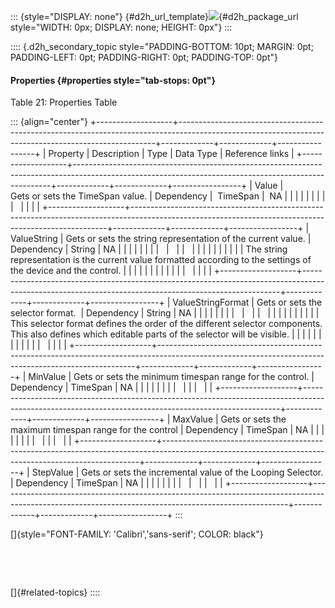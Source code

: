 ::: {style="DISPLAY: none"}
[](ms-xhelp:///?Id=d2h_url_template){#d2h_url_template}![](!package_url!){#d2h_package_url style="WIDTH: 0px; DISPLAY: none; HEIGHT: 0px"}
:::

:::: {.d2h_secondary_topic style="PADDING-BOTTOM: 10pt; MARGIN: 0pt; PADDING-LEFT: 0pt; PADDING-RIGHT: 0pt; PADDING-TOP: 0pt"}
#### Properties {#properties style="tab-stops: 0pt"}

Table 21: Properties Table

::: {align="center"}
+-------------------+------------------------------------------------------------------------------------------------------------------------------------------------------+-------------+-------------+-----------------+
| Property          | Description                                                                                                                                          | Type        | Data Type   | Reference links |
+-------------------+------------------------------------------------------------------------------------------------------------------------------------------------------+-------------+-------------+-----------------+
| Value             | Gets or sets the TimeSpan value.                                                                                                                     | Dependency  |  TimeSpan   |  NA             |
|                   |                                                                                                                                                      |             |             |                 |
|                   |                                                                                                                                                      |             |             |                 |
+-------------------+------------------------------------------------------------------------------------------------------------------------------------------------------+-------------+-------------+-----------------+
| ValueString       | Gets or sets the string representation of the current value.                                                                                         | Dependency  | String      | NA              |
|                   |                                                                                                                                                      |             |             |                 |
|                   |                                                                                                                                                      |             |             |                 |
|                   |                                                                                                                                                      |             |             |                 |
|                   | The string representation is the current value formatted according to the settings of the device and the control.                                    |             |             |                 |
|                   |                                                                                                                                                      |             |             |                 |
|                   |                                                                                                                                                      |             |             |                 |
+-------------------+------------------------------------------------------------------------------------------------------------------------------------------------------+-------------+-------------+-----------------+
| ValueStringFormat | Gets or sets the selector format.                                                                                                                    | Dependency  | String      | NA              |
|                   |                                                                                                                                                      |             |             |                 |
|                   |                                                                                                                                                      |             |             |                 |
|                   |                                                                                                                                                      |             |             |                 |
|                   | This selector format defines the order of the different selector components. This also defines which editable parts of the selector will be visible. |             |             |                 |
|                   |                                                                                                                                                      |             |             |                 |
|                   |                                                                                                                                                      |             |             |                 |
+-------------------+------------------------------------------------------------------------------------------------------------------------------------------------------+-------------+-------------+-----------------+
| MinValue          | Gets or sets the minimum timespan range for the control.                                                                                             | Dependency  | TimeSpan    | NA              |
|                   |                                                                                                                                                      |             |             |                 |
|                   |                                                                                                                                                      |             |             |                 |
+-------------------+------------------------------------------------------------------------------------------------------------------------------------------------------+-------------+-------------+-----------------+
| MaxValue          | Gets or sets the maximum timespan range for the control                                                                                              | Dependency  | TimeSpan    | NA              |
|                   |                                                                                                                                                      |             |             |                 |
|                   |                                                                                                                                                      |             |             |                 |
+-------------------+------------------------------------------------------------------------------------------------------------------------------------------------------+-------------+-------------+-----------------+
| StepValue         | Gets or sets the incremental value of the Looping Selector.                                                                                          | Dependency  | TimeSpan    | NA              |
|                   |                                                                                                                                                      |             |             |                 |
|                   |                                                                                                                                                      |             |             |                 |
+-------------------+------------------------------------------------------------------------------------------------------------------------------------------------------+-------------+-------------+-----------------+
:::

[]{style="FONT-FAMILY: 'Calibri','sans-serif'; COLOR: black"} 

 

 

[]{#related-topics}
::::
